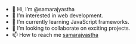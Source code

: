 - 👋 Hi, I’m @samarajyastha
- 👀 I’m interested in web development.
- 🌱 I’m currently learning JavaScript frameworks.
- 💞️ I’m looking to collaborate on exciting projects.
- 📫 How to reach me [samarajyastha](https://github.com/samarajyastha)

<!---
samarajyastha/samarajyastha is a ✨ special ✨ repository because its `README.md` (this file) appears on your GitHub profile.
You can click the Preview link to take a look at your changes.
--->
